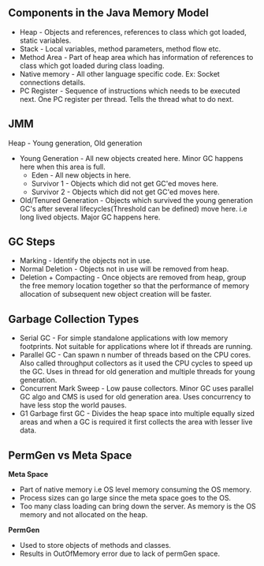 ## Components in the Java Memory Model
* Heap - Objects and references, references to class which got loaded, static variables.
* Stack - Local variables, method parameters, method flow etc.
* Method Area - Part of heap area which has information of references to class which got loaded during class loading.
* Native memory - All other language specific code. Ex: Socket connections details.
* PC Register - Sequence of instructions which needs to be executed next. One PC register per thread. Tells the thread what to do next.

## JMM
Heap - Young generation, Old generation
* Young Generation - All new objects created here. Minor GC happens here when this area is full.
    * Eden - All new objects in here. 
    * Survivor 1 - Objects which did not get GC'ed moves here. 
    * Survivor 2 - Objects which did not get GC'ed moves here.
* Old/Tenured Generation - Objects which survived the young generation GC's after several lifecycles(Threshold can be defined) move here. i.e long lived objects. Major GC happens here. 

## GC Steps
* Marking - Identify the objects not in use.
* Normal Deletion - Objects not in use will be removed from heap.
* Deletion + Compacting - Once objects are removed from heap, group the free memory location together so that the performance of memory allocation of subsequent new object creation will be faster.

## Garbage Collection Types
* Serial GC - For simple standalone applications with low memory footprints. Not suitable for applications where lot if threads are running.
* Parallel GC - Can spawn n number of threads based on the CPU cores. Also called throughput collectors as it used the CPU cycles to speed up the GC. Uses in thread for old generation and multiple threads for young generation.
* Concurrent Mark Sweep - Low pause collectors. Minor GC uses parallel GC algo and CMS is used for old generation area. Uses concurrency to have less stop the world pauses.
* G1 Garbage first GC - Divides the heap space into multiple equally sized areas and when a GC is required it first collects the area with lesser live data.

## PermGen vs Meta Space
**Meta Space**
* Part of native memory i.e OS level memory consuming the OS memory.
* Process sizes can go large since the meta space goes to the OS.
* Too many class loading can bring down the server. As memory is the OS memory and not allocated on the heap.

**PermGen**
* Used to store objects of methods and classes.
* Results in OutOfMemory error due to lack of permGen space.
